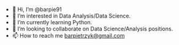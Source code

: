 - 👋 Hi, I’m @barpie91
- 👀 I’m interested in Data Analysis/Data Science.
- 🌱 I’m currently learning Python.
- 💞️ I’m looking to collaborate on Data Science/Analysis positions.
- 📫 How to reach me barpietrzyk@gmail.com

<!---
barpie91/barpie91 is a ✨ special ✨ repository because its `README.md` (this file) appears on your GitHub profile.
You can click the Preview link to take a look at your changes.
--->
